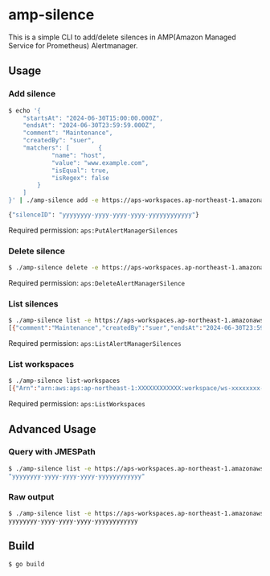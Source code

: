 # amp-silence

This is a simple CLI to add/delete silences in AMP(Amazon Managed Service for Prometheus) Alertmanager.

## Usage

### Add silence

```bash
$ echo '{
    "startsAt": "2024-06-30T15:00:00.000Z",
    "endsAt": "2024-06-30T23:59:59.000Z",
    "comment": "Maintenance",
    "createdBy": "suer",
    "matchers": [        {
            "name": "host",
            "value": "www.example.com",
            "isEqual": true,
            "isRegex": false
        }
    ]
}' | ./amp-silence add -e https://aps-workspaces.ap-northeast-1.amazonaws.com/workspaces/ws-xxxxxxxx-xxxx-xxxx-xxxx-xxxxxxxxxxxx/

{"silenceID": "yyyyyyyy-yyyy-yyyy-yyyy-yyyyyyyyyyyy"}
```

Required permission: `aps:PutAlertManagerSilences`

### Delete silence

```bash
$ ./amp-silence delete -e https://aps-workspaces.ap-northeast-1.amazonaws.com/workspaces/ws-xxxxxxxx-xxxx-xxxx-xxxx-xxxxxxxxxxxx/ -s yyyyyyyy-yyyy-yyyy-yyyy-yyyyyyyyyyyy
```

Required permission: `aps:DeleteAlertManagerSilence`

### List silences

```bash
$ ./amp-silence list -e https://aps-workspaces.ap-northeast-1.amazonaws.com/workspaces/ws-xxxxxxxx-xxxx-xxxx-xxxx-xxxxxxxxxxxx/
[{"comment":"Maintenance","createdBy":"suer","endsAt":"2024-06-30T23:59:59.000Z","id":"xxxxxxxx-xxxx-xxxx-xxxx-xxxxxxxxxxxx","matchers":[{"isEqual":true,"isRegex":false,"name":"host","value":"www.example.com"}],"startsAt":"2024-06-30T15:00:00.000Z","status":{"state":"pending"},"updatedAt":"2024-06-29T10:57:20.518Z"}]
```

Required permission: `aps:ListAlertManagerSilences`

### List workspaces

```bash
$ ./amp-silence list-workspaces
[{"Arn":"arn:aws:aps:ap-northeast-1:XXXXXXXXXXXX:workspace/ws-xxxxxxxx-xxxx-xxxx-xxxx-xxxxxxxxxxxx","CreatedAt":"2024-02-06T08:33:51.749Z","Status":{"StatusCode":"ACTIVE"},"WorkspaceId":"ws-xxxxxxxx-xxxx-xxxx-xxxx-xxxxxxxxxxxx","Alias":"aaaa","KmsKeyArn":null,"Tags":{}}]
```

Required permission: `aps:ListWorkspaces`

## Advanced Usage

### Query with JMESPath

```bash
$ ./amp-silence list -e https://aps-workspaces.ap-northeast-1.amazonaws.com/workspaces/ws-xxxxxxxx-xxxx-xxxx-xxxx-xxxxxxxxxxxx/ -q "[0].id"
"yyyyyyyy-yyyy-yyyy-yyyy-yyyyyyyyyyyy"
```

### Raw output

```bash
$ ./amp-silence list -e https://aps-workspaces.ap-northeast-1.amazonaws.com/workspaces/ws-xxxxxxxx-xxxx-xxxx-xxxx-xxxxxxxxxxxx/ -q "[0].id" -r 
yyyyyyyy-yyyy-yyyy-yyyy-yyyyyyyyyyyy
```

## Build

```bash
$ go build
```
